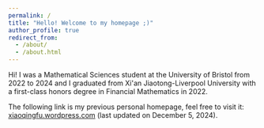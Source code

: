 ```yaml
---
permalink: /  
title: "Hello! Welcome to my homepage ;)"
author_profile: true
redirect_from: 
  - /about/
  - /about.html
---
```




Hi! I was a Mathematical Sciences student at the University of Bristol from 2022 to 2024 and I graduated from Xi'an Jiaotong-Liverpool University with a first-class honors degree in Financial Mathematics in 2022. 

The following link is my previous personal homepage, feel free to visit it: [xiaoqingfu.wordpress.com](https://xiaoqingfu.wordpress.com/) (last updated on December 5, 2024).

